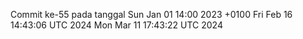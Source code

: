 Commit ke-55 pada tanggal Sun Jan 01 14:00 2023 +0100
Fri Feb 16 14:43:06 UTC 2024
Mon Mar 11 17:43:22 UTC 2024
